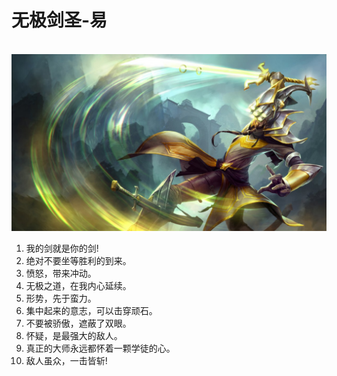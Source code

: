 # 无极剑圣-易

<br/>
<img src='./imgs/yi.png' width=600px>

1. 我的剑就是你的剑!
2. 绝对不要坐等胜利的到来。
3. 愤怒，带来冲动。
4. 无极之道，在我内心延续。
5. 形势，先于蛮力。
6. 集中起来的意志，可以击穿顽石。
7. 不要被骄傲，遮蔽了双眼。
8. 怀疑，是最强大的敌人。
9. 真正的大师永远都怀着一颗学徒的心。
10. 敌人虽众，一击皆斩!